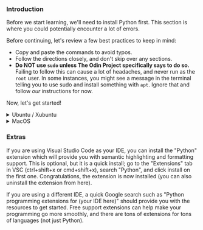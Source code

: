 ### Introduction

Before we start learning, we'll need to install Python first. This section is where you could potentially encounter a lot of errors.

Before continuing, let's review a few best practices to keep in mind:

* Copy and paste the commands to avoid typos.
* Follow the directions closely, and don't skip over any sections.
* **Do NOT use `sudo` unless The Odin Project specifically says to do so.** Failing to follow this can cause a lot of headaches, and never run as the `root` user. In some instances, you might see a message in the terminal telling you to use sudo and install something with `apt`. Ignore that and follow _our_ instructions for now.

Now, let's get started!

<details markdown="block">
<summary class="dropDown-header">Ubuntu / Xubuntu
</summary>

### Step 1: Install Updates, Packages and Libraries

Before we can install Python, we need to install some base packages.

#### Step 1.1: Open the Terminal

We'll use the terminal to install all of the programs.

If you're using Ubuntu or Xubuntu, simply press `Ctrl + Alt + T` to open the terminal. (This may work in other Linux distributions; you'll have to try!)

**Quick tip:** In Linux, you can copy from the terminal with `ctrl + shift + c` and paste with `ctrl + shift + v`.

#### Step 1.2: Check if You Already have Python Installed

Many Linux installations come with Python already installed. Use this [guide](https://www.digitalocean.com/community/tutorials/how-to-install-python-3-and-set-up-a-programming-environment-on-an-ubuntu-20-04-server) to see if you already have Python installed. You'll have to enter these commands in the terminal. Optionally, follow the guide to set up virtual environments which can be used to ensure none of the dependencies you install for one project won't disrupt the dependencies you install for another project.

#### Step 2: Confirm Python and pip are Installed

Run the following commands in your terminal. Make sure your Python version is at least 3.6:

~~~bash
$ python -V
Python 3.X.X
~~~

Make sure pip is installed correctly too:

~~~bash
$ pip -V
pip 21.X.X
~~~

If you don't see the output above, log off and log back on, then try again.

Well done! Pat yourself on the back! The hard part is done, and it's time to move on to the next lesson!


</details>


<details markdown="block">
<summary class="dropDown-header">MacOS
</summary>

### Step 1: Install Packages and Libraries

Before we can install Python, we need to install some base packages. We will use the terminal to install all of the programs.

#### Step 1.1: Open the Terminal

In your Applications folder, find "Utilities" and double click "Terminal". Alternatively, using Spotlight (`CMD + Space`) or Launchpad, type "Terminal".

The rest of the instructions are done inside this terminal window.

#### Step 1.2: Install Xcode

First, you need to install Xcode, which is a program provided by Apple for programming. Xcode will install many programs that are needed for Ruby and Git and should take 10-15 minutes to install.

Type `xcode-select --install` in your terminal and press `enter`. You may need to click "Install" when prompted.

#### Step 1.3: Install Homebrew

The next program you need to install is [Homebrew](https://brew.sh/), which makes it easy to install other programs you'll need. From inside the terminal, type the following:

~~~bash
/bin/bash -c "$(curl -fsSL https://raw.githubusercontent.com/Homebrew/install/master/install.sh)"
~~~

You will be prompted to enter your password. When typing your password, you may not get any visual feedback, but rest assured that your password is being entered. Once you're done typing your password, press `enter`.

Congratulations! You've installed the prerequisites!

### Step 2: Install Python

Now you're ready to install Python and its package manager, `pip`. Use `brew` to do so:

~~~bash
$ brew install python
~~~

This will take a few minutes.

You can double check that this worked by typing `Python -V` and checking that the output says version 3.6 or higher:

~~~bash
$ python -V
Python 3.X.X
~~~

Make sure pip is installed correctly too:

~~~bash
$ pip -V
pip 21.X.X
~~~

If you don't see the output above, log off and log back on, then try again.

Well done! Pat yourself on the back! The hard part is done, and it's time to move on to the next lesson!

</details>

### Extras

If you are using Visual Studio Code as your IDE, you can install the "Python" extension which will provide you with semantic highlighting and formatting support. This is optional, but it is a quick install; go to the "Extensions" tab in VSC (ctrl+shift+x or cmd+shift+x), search "Python", and click install on the first one. Congratulations, the extension is now installed (you can also uninstall the extension from here).

If you are using a different IDE, a quick Google search such as "Python programming extensions for (your IDE here)" should provide you with the resources to get started. Free support extensions can help make your programming go more smoothly, and there are tons of extensions for tons of languages (not just Python).
